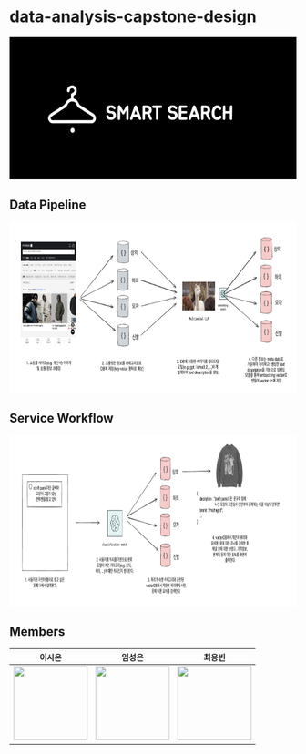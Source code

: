 # data-analysis-capstone-design

<div align="center">
<img src="./.github/images/image.png" height="250"/>
</div>

## Data Pipeline
<img src="./.github/images/pipeline.png" height="300" width="900"/>

## Service Workflow
<img src="./.github/images/workflow.png" height="300" width="900"/>

## Members
| 이시온 | 임성은 | 최용빈 |
| :-: | :-: | :-: |
| <img src='https://avatars.githubusercontent.com/u/74344298?v=4' height=130 width=130></img> | <img src='https://avatars.githubusercontent.com/u/54938691?v=4' height=130 width=130></img> | <img src='https://avatars.githubusercontent.com/u/64704608?v=4' height=130 width=130></img>